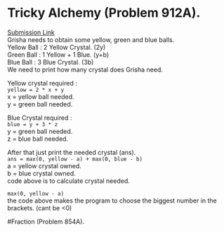 # Tricky Alchemy (Problem 912A).
[Submission Link](https://codeforces.com/contest/912/submission/42308697)\
Grisha needs to obtain some yellow, green and blue balls.\
Yellow Ball : 2 Yellow Crystal. (2y)\
Green Ball  : 1 Yellow + 1 Blue. (y+b)\
Blue Ball   : 3 Blue Crystal. (3b)\
We need to print how many crystal does Grisha need.

Yellow crystal required : \
```yellow = 2 * x + y```\
x = yellow ball needed.\
y = green ball needed.

Blue Crystal required  :\
```blue = y + 3 * z```\
y = green ball needed.\
z = blue ball needed.

After that just print the needed crystal (ans).\
```ans = max(0, yellow - a) + max(0, blue - b)```\
a = yellow crystal owned.\
b = blue crystal owned.\
code above is to calculate crystal needed.

```max(0, yellow - a)```\
the code above makes the program to choose the biggest number in the brackets. (cant be <0)



#Fraction (Problem 854A).


















